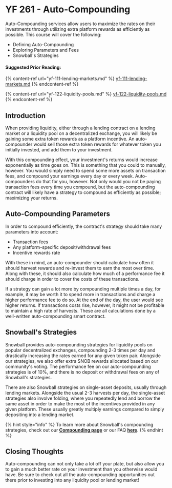 # YF 261 - Auto-Compounding

Auto-Compounding services allow users to maximize the rates on their investments through utilizing extra platform rewards as efficiently as possible. This course will cover the following:

* Defining Auto-Compounding
* Exploring Parameters and Fees
* Snowball's Strategies

#### Suggested Prior Reading:

{% content-ref url="yf-111-lending-markets.md" %}
[yf-111-lending-markets.md](yf-111-lending-markets.md)
{% endcontent-ref %}

{% content-ref url="yf-122-liquidity-pools.md" %}
[yf-122-liquidity-pools.md](yf-122-liquidity-pools.md)
{% endcontent-ref %}

## Introduction

When providing liquidity, either through a lending contract on a lending market or a liquidity pool on a decentralized exchange, you will likely be gaining some extra token rewards as a platform incentive. An auto-compounder would sell those extra token rewards for whatever token you initially invested, and add them to your investment.

With this compounding effect, your investment's returns would increase exponentially as time goes on. This is something that you could to manually, however. You would simply need to spend some more assets on transaction fees, and compound your earnings every day or every week. Auto-compounders do that for you, however. Not only would you not be paying transaction fees every time you compound, but the auto-compounding contract will likely have a strategy to compound as efficiently as possible; maximizing your returns.

## Auto-Compounding Parameters

In order to compound efficiently, the contract's strategy should take many parameters into account:

* Transaction fees
* Any platform-specific deposit/withdrawal fees
* Incentive rewards rate

With these in mind, an auto-compounder should calculate how often it should harvest rewards and re-invest them to earn the most over time. Along with these, it should also calculate how much of a performance fee it should charge in order to cover the costs of these transactions.

If a strategy can gain a lot more by compounding multiple times a day, for example, it may be worth it to spend more in transactions and charge a higher performance fee to do so. At the end of the day, the user would see higher returns. If transactions costs rise, however, it might not be profitable to maintain a high rate of harvests. These are all calculations done by a well-written auto-compounding smart contract.

## Snowball's Strategies

Snowball provides auto-compounding strategies for liquidity pools on popular decentralized exchanges, compounding 2-3 times per day and drastically increasing the rates earned for any given token pair. Alongside our strategies, we also offer extra SNOB rewards allocated based on our community's voting. The performance fee on our auto-compounding strategies is of 10%, and there is no deposit or withdrawal fees on any of Snowball's strategies.

There are also Snowball strategies on single-asset deposits, usually through lending markets. Alongside the usual 2-3 harvests per day, the single-asset strategies also involve folding, where you repeatedly lend and borrow the same asset in order to make the most of the incentives provided in any given platform. These usually greatly multiply earnings compared to simply depositing into a lending market.

{% hint style="info" %}
To learn more about Snowball's compounding strategies, check out our [**Compounding page**](https://docs.snowball.network/our-products/compounding) or our FAQ [**here**](https://docs.snowball.network/faq/compounding-faq).
{% endhint %}

## Closing Thoughts

Auto-compounding can not only take a lot off your plate, but also allow you to gain a much better rate on your investment than you otherwise would have. Be sure to check out all the auto-compounding opportunities out there prior to investing into any liquidity pool or lending market!
